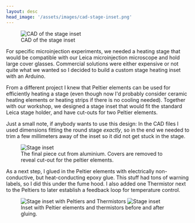```yaml
---
layout: desc
head_image: '/assets/images/cad-stage-inset.png'
---
```

<figure class="figure float-left" style="max-width:400px">
  <img class="figure-img img-fluid rounded" style="max-width:400px" alt="CAD of the stage inset" src="{{'/assets/images/cad-stage-inset.png' | prepend: site.baseurl }}">
  <figcaption class="figure-caption">CAD of the stage inset</figcaption>
</figure>
For specific microinjection experiments, we needed a heating stage that would be compatible with our Leica microinjection microscope and hold large cover glasses. Commercial solutions were either expensive or not quite what we wanted so I decided to build a custom stage heating inset with an Arduino.

From a different project I knew that Peltier elements can be used for efficiently heating a stage (even though now I'd probably consider ceramic heating elements or heating strips if there is no cooling needed). Together with our workshop, we designed a stage inset that would fit the standard Leica stage holder, and have cut-outs for two Peltier elements.

Just a small note, if anybody wants to use this design: In the CAD files I used dimensions fitting the round stage *exactly*, so in the end we needed to trim a few millimeters away of the inset so it did not get stuck in the stage.

<figure class="figure float-right" style="max-width:400px">
  <img class="figure-img img-fluid rounded" alt="Stage inset" src="{{'/assets/images/stage-inset-assembled-nocover.jpg' | prepend: site.baseurl }}">
  <figcaption class="figure-caption">The final piece cut from aluminium. Covers are removed to reveal cut-out for the peltier elements.</figcaption>
</figure>

As a next step, I glued in the Peltier elements with electrically non-conductive, but heat-conducting epoxy glue. This stuff had tons of warning labels, so I did this under the fume hood. I also added one Thermistor next to the Peltiers to later establish a feedback loop for temperature control.

<figure class="figure float-left" style="max-width:800px">
  <img class="figure-img img-fluid rounded" alt="Stage inset with Peltiers and Thermistors" src="{{'/assets/images/stage-inset-show-peltiers-thermistors.jpg' | prepend: site.baseurl }}">
    <img class="figure-img img-fluid rounded" alt="Stage inset" src="{{'/assets/images/stage-inset-thermistor-and-peltier-glued.jpg' | prepend: site.baseurl }}">
  <figcaption class="figure-caption">Inset with Peltier elements and thermistors before and after gluing.</figcaption>
</figure>
